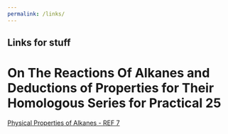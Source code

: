 ```yaml
---
permalink: /links/
---
```

## Links for stuff
# On The Reactions Of Alkanes and Deductions of Properties for Their Homologous Series for Practical 25
[Physical Properties of Alkanes - REF 7](https://chem.libretexts.org/Bookshelves/Organic_Chemistry/Map%3A_Organic_Chemistry_(Wade)/03%3A_Structure_and_Stereochemistry_of_Alkanes/4.02%3A_Physical_Properties_of_Alkanes)
